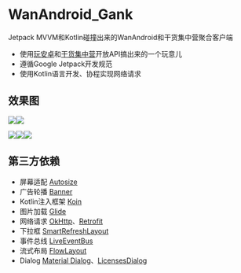 # WanAndroid_Gank
Jetpack MVVM和Kotlin碰撞出来的WanAndroid和干货集中营聚合客户端

- 使用[玩安卓](https://www.wanandroid.com/)和[干货集中营](http://gank.io/)开放API搞出来的一个玩意儿
- 遵循Google Jetpack开发规范
- 使用Kotlin语言开发、协程实现网络请求

## 效果图

![](https://upload-images.jianshu.io/upload_images/15143432-193f53aad0e86f78.png?imageMogr2/auto-orient/strip|imageView2/2/w/260/format/webp)![](https://upload-images.jianshu.io/upload_images/15143432-7baf327fad863bdb.png?imageMogr2/auto-orient/strip|imageView2/2/w/260/format/webp)

![](https://upload-images.jianshu.io/upload_images/15143432-d244295572bf442c.png?imageMogr2/auto-orient/strip|imageView2/2/w/260/format/webp)![](https://upload-images.jianshu.io/upload_images/15143432-a9cbc5b873b0c8b8.png?imageMogr2/auto-orient/strip|imageView2/2/w/260/format/webp)![](https://upload-images.jianshu.io/upload_images/15143432-50438d8354fa331a.png?imageMogr2/auto-orient/strip|imageView2/2/w/260/format/webp)

## 第三方依赖

- 屏幕适配 [Autosize](https://github.com/JessYanCoding/AndroidAutoSize)
- 广告轮播 [Banner](https://github.com/youth5201314/banner)
- Kotlin注入框架 [Koin](https://github.com/InsertKoinIO/koin)
- 图片加载 [Glide](https://github.com/bumptech/glide)
- 网络请求 [OkHttp](https://github.com/square/okhttp)、[Retrofit](https://github.com/square/retrofit)
- 下拉框 [SmartRefreshLayout](https://github.com/scwang90/SmartRefreshLayout)
- 事件总线 [LiveEventBus](https://github.com/JeremyLiao/LiveEventBus)
- 流式布局  [FlowLayout](https://github.com/nex3z/FlowLayout)
- Dialog  [Material Dialog](https://github.com/afollestad/material-dialogs)、[LicensesDialog](https://github.com/PSDev/LicensesDialog)


